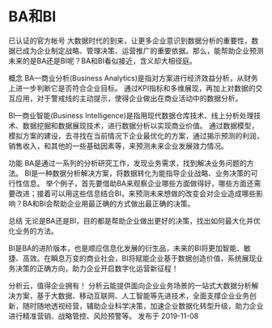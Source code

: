 # BA和BI

已认证的官方帐号
大数据时代的到来，让更多企业意识到数据分析的重要性，数据已成为企业制定战略、管理决策、运营推广的重要依据。那么，能帮助企业预测未来的是BA还是BI呢？BA和BI看似接近，含义却大相径庭。

概念
BA—商业分析(Business Analytics)是指对方案进行经济效益分析，从财务上进一步判断它是否符合企业目标。
通过KPI指标和多维展现，再加上对数据的交互应用，对于警戒线的主动提示，使得企业做出在商业活动中的数据分析。

BI—商业智能(Business Intelligence)是指用现代数据仓库技术、线上分析处理技术、数据挖掘和数据展现技术，进行数据分析以实现商业价值。
通过数据模型，模拟方案的建设，去寻找在当前情况下企业最优化的方案，通过揭示预测的利润，销售收入，和其他的一些基础因素等，来预测未来企业发展效力情况。

功能
BA是通过一系列的分析研究工作，发现业务需求，找到解决业务问题的方法。
BI是一种数据分析解决方案，将数据转化为能指导企业战略、业务决策的可行性信息。
举个例子，首先要借助BA来观察企业哪些方面做得好，哪些方面还需要改进；接着可以用这些信息结合BI，来预测未来想做的改变会对企业造成哪些影响？BA和BI会帮助企业用最正确的方式做出最正确的决策。

总结
无论是BA还是BI，目的都是帮助企业做出更好的决策，找出如何最大化并优化业务的方法。

BI是BA的进阶版本，也是顺应信息化发展的衍生品，未来的BI将更加智能、敏捷、高效。在瞬息万变的商业社会，BI将赋能企业基于数据创造价值，系统展现业务决策的正确方向，助力企业开启数字化运营新征程！

分析云，值得企业拥有！
分析云能提供面向企业业务场景的一站式大数据分析解决方案，基于大数据、移动互联网、人工智能等先进技术，全面支撑企业业务创新，随时随地透视经营，辅助企业科学决策，加速企业数据化转型升级，助力企业进行精准营销、战略管控、风险预警等。
发布于 2019-11-08